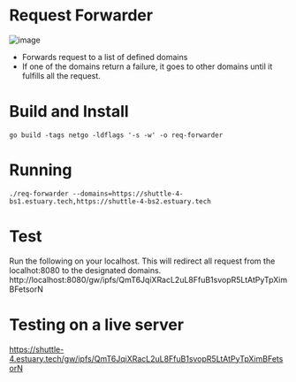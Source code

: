 # Request Forwarder

![image](https://user-images.githubusercontent.com/4479171/214675514-fa7a4a69-fb34-49a9-9089-325aebf38b61.png)


- Forwards request to a list of defined domains
- If one of the domains return a failure, it goes to other domains until it fulfills all the request.

# Build and Install
```
go build -tags netgo -ldflags '-s -w' -o req-forwarder
```

# Running
```
./req-forwarder --domains=https://shuttle-4-bs1.estuary.tech,https://shuttle-4-bs2.estuary.tech
```

# Test
Run the following on your localhost. This will redirect all request from the localhot:8080 to the designated domains.
http://localhost:8080/gw/ipfs/QmT6JqiXRacL2uL8FfuB1svopR5LtAtPyTpXimBFetsorN

# Testing on a live server
https://shuttle-4.estuary.tech/gw/ipfs/QmT6JqiXRacL2uL8FfuB1svopR5LtAtPyTpXimBFetsorN
